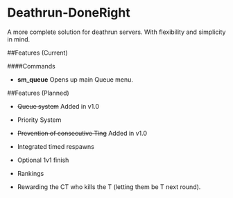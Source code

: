 # Deathrun-DoneRight
A more complete solution for deathrun servers. With flexibility and simplicity in mind.


##Features (Current)

####Commands

* **sm_queue** Opens up main Queue menu.


##Features (Planned)

* ~~Queue system~~ Added in v1.0

* Priority System

* ~~Prevention of consecutive Ting~~ Added in v1.0

* Integrated timed respawns

* Optional 1v1 finish

* Rankings

* Rewarding the CT who kills the T (letting them be T next round).
